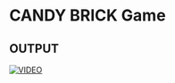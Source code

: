 # CANDY BRICK Game

## OUTPUT

[![VIDEO](https://user-images.githubusercontent.com/82095877/166489778-815abc20-e696-47cb-a847-464047c6f120.png)](https://user-images.githubusercontent.com/82095877/166489818-54e055bc-169f-437f-a4e2-e4830fa76733.mp4)
